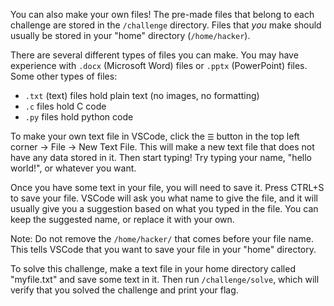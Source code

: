 You can also make your own files!
The pre-made files that belong to each challenge are stored in the `/challenge` directory.
Files that *you* make should usually be stored in your "home" directory (`/home/hacker`).

There are several different types of files you can make. You may have experience with `.docx` (Microsoft Word) files or `.pptx` (PowerPoint) files. 
Some other types of files:
- `.txt` (text) files hold plain text (no images, no formatting)
- `.c` files hold C code
- `.py` files hold python code

To make your own text file in VSCode, click the `☰` button in the top left corner -> File -> New Text File. This will make a new text file that does not have any data stored in it. 
Then start typing! Try typing your name, "hello world!", or whatever you want.

Once you have some text in your file, you will need to save it. Press CTRL+S to save your file. 
VSCode will ask you what name to give the file, and it will usually give you a suggestion based on what you typed in the file. You can keep the suggested name, or replace it with your own. 

Note: Do not remove the `/home/hacker/` that comes before your file name. This tells VSCode that you want to save your file in your "home" directory. 

To solve this challenge, make a text file in your home directory called "myfile.txt" and save some text in it. Then run `/challenge/solve`, which will verify that you solved the challenge and print your flag.
